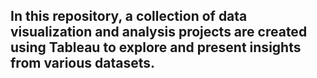 ## In this repository, a collection of data visualization and analysis projects are created using Tableau to explore and present insights from various datasets.
